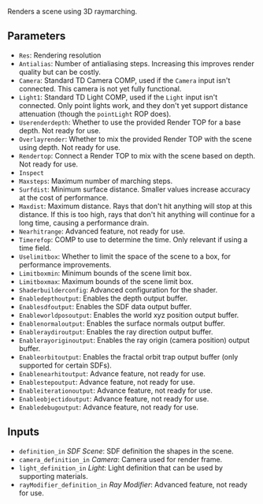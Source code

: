 Renders a scene using 3D raymarching.



## Parameters

* `Res`: Rendering resolution
* `Antialias`: Number of antialiasing steps. Increasing this improves render quality but can be costly.
* `Camera`: Standard TD Camera COMP, used if the `Camera` input isn't connected. This camera is not yet fully functional.
* `Light1`: Standard TD Light COMP, used if the `Light` input isn't connected. Only point lights work, and they don't yet support distance attenuation (though the `pointLight` ROP does).
* `Userenderdepth`: Whether to use the provided Render TOP for a base depth. Not ready for use.
* `Overlayrender`: Whether to mix the provided Render TOP with the scene using depth. Not ready for use.
* `Rendertop`: Connect a Render TOP to mix with the scene based on depth. Not ready for use.
* `Inspect`
* `Maxsteps`: Maximum number of marching steps.
* `Surfdist`: Minimum surface distance. Smaller values increase accuracy at the cost of performance.
* `Maxdist`: Maximum distance. Rays that don't hit anything will stop at this distance. If this is too high, rays that don't hit anything will continue for a long time, causing a performance drain.
* `Nearhitrange`: Advanced feature, not ready for use.
* `Timerefop`: COMP to use to determine the time. Only relevant if using a time field.
* `Uselimitbox`: Whether to limit the space of the scene to a box, for performance improvements.
* `Limitboxmin`: Minimum bounds of the scene limit box.
* `Limitboxmax`: Maximum bounds of the scene limit box.
* `Shaderbuilderconfig`: Advanced configuration for the shader.
* `Enabledepthoutput`: Enables the depth output buffer.
* `Enablesdfoutput`: Enables the SDF data output buffer.
* `Enableworldposoutput`: Enables the world xyz position output buffer.
* `Enablenormaloutput`: Enables the surface normals output buffer.
* `Enableraydiroutput`: Enables the ray direction output buffer.
* `Enablerayoriginoutput`: Enables the ray origin (camera position) output buffer.
* `Enableorbitoutput`: Enables the fractal orbit trap output buffer (only supported for certain SDFs).
* `Enablenearhitoutput`: Advance feature, not ready for use.
* `Enablestepoutput`: Advance feature, not ready for use.
* `Enableiterationoutput`: Advance feature, not ready for use.
* `Enableobjectidoutput`: Advance feature, not ready for use.
* `Enabledebugoutput`: Advance feature, not ready for use.

## Inputs

* `definition_in` *SDF Scene*: SDF definition the shapes in the scene.
* `camera_definition_in` *Camera*: Camera used for render frame.
* `light_definition_in` *Light*: Light definition that can be used by supporting materials.
* `rayModifier_definition_in` *Ray Modifier*: Advanced feature, not ready for use.